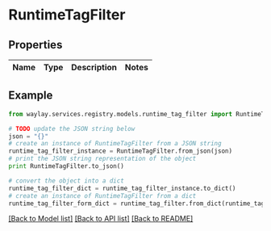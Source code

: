 # RuntimeTagFilter


## Properties

Name | Type | Description | Notes
------------ | ------------- | ------------- | -------------

## Example

```python
from waylay.services.registry.models.runtime_tag_filter import RuntimeTagFilter

# TODO update the JSON string below
json = "{}"
# create an instance of RuntimeTagFilter from a JSON string
runtime_tag_filter_instance = RuntimeTagFilter.from_json(json)
# print the JSON string representation of the object
print RuntimeTagFilter.to_json()

# convert the object into a dict
runtime_tag_filter_dict = runtime_tag_filter_instance.to_dict()
# create an instance of RuntimeTagFilter from a dict
runtime_tag_filter_form_dict = runtime_tag_filter.from_dict(runtime_tag_filter_dict)
```
[[Back to Model list]](../README.md#documentation-for-models) [[Back to API list]](../README.md#documentation-for-api-endpoints) [[Back to README]](../README.md)


